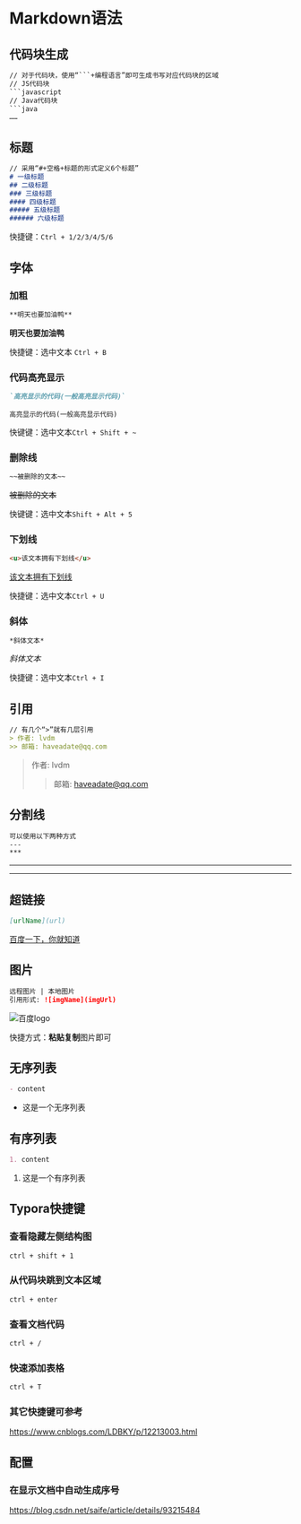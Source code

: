 # Markdown语法

## 代码块生成

```markdown
// 对于代码块，使用“```+编程语言”即可生成书写对应代码块的区域
// JS代码块
​```javascript 
// Java代码块
​```java
……
```

## 标题

```markdown
// 采用“#+空格+标题的形式定义6个标题”
# 一级标题
## 二级标题    
### 三级标题    
#### 四级标题    
##### 五级标题    
###### 六级标题    
```

快捷键：`Ctrl + 1/2/3/4/5/6`

## 字体

###  加粗

```markdown
**明天也要加油鸭**
```

**明天也要加油鸭**

快捷键：选中文本 `Ctrl + B`

### 代码高亮显示

```markdown
`高亮显示的代码(一般高亮显示代码)`
```

`高亮显示的代码(一般高亮显示代码)`

快键键：选中文本`Ctrl + Shift + ~`

###  删除线

```markdown
~~被删除的文本~~
```

~~被删除的文本~~

快键键：选中文本`Shift + Alt + 5`

### 下划线

```markdown
<u>该文本拥有下划线</u>
```

<u>该文本拥有下划线</u>

快捷键：选中文本`Ctrl + U`

### 斜体

```markdown
*斜体文本*
```

*斜体文本*

快捷键：选中文本`Ctrl + I`

## 引用

```markdown
// 有几个“>”就有几层引用
> 作者: lvdm
>> 邮箱: haveadate@qq.com
```

> 作者: lvdm
>
> > 邮箱: haveadate@qq.com

## 分割线

```markdown
可以使用以下两种方式
---
***
```

---

***

## 超链接

```markdown
[urlName](url)
```

[百度一下，你就知道](https://www.baidu.com/)

## 图片

```markdown
远程图片 | 本地图片
引用形式: ![imgName](imgUrl)
```

![百度logo](https://dgss2.bdstatic.com/5eR1dDebRNRTm2_p8IuM_a/her/static/indexnew/container/search/baidu-logo.ba9d667.png)

快捷方式：**粘贴复制**图片即可

## 无序列表

```markdown
- content
```

- 这是一个无序列表

## 有序列表

```markdown
1. content
```

1. 这是一个有序列表

## Typora快捷键

### 查看隐藏左侧结构图

```markdown
ctrl + shift + 1
```

### 从代码块跳到文本区域

```markdown
ctrl + enter
```

### 查看文档代码

```markdown
ctrl + /
```

### 快速添加表格

```markdown
ctrl + T
```

### 其它快捷键可参考

https://www.cnblogs.com/LDBKY/p/12213003.html

## 配置

### 在显示文档中自动生成序号

https://blog.csdn.net/saife/article/details/93215484

